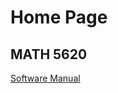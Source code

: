 # Home Page

## MATH 5620
[Software Manual](https://philipnelson5.github.io/class-projects/MATH5620_NumericalSolutionsOfDifferentialEquations)
